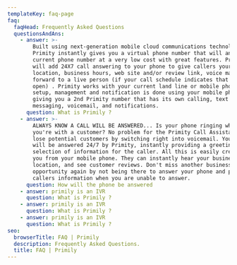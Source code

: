 ```yaml
---
templateKey: faq-page
faq:
  faqHead: Frequently Asked Questions
  questionsAndAns:
    - answer: >-
        Built using next-generation mobile cloud communications technology,
        Primity instantly gives you a virtual phone number that will answer your
        current phone number at a very low cost with great features. Primity
        will add 24X7 call answering to your phone to give callers your
        location, business hours, web site and/or review link, voice mail, or
        forward to a live person (if your call schedule indicates that you are
        open) . Primity works with your current land line or mobile phone. All
        setup, management and notification is done using your mobile phone,
        giving you a 2nd Primity number that has its own calling, text
        messaging, voicemail, and notifications.
      question: What is Primily ?
    - answer: >-
        ALWAYS KNOW A CALL WILL BE ANSWERED... Is your phone ringing while
        you're with a customer? No problem for the Primity Call Assistant! Don't
        lose potential customers by switching right into voicemail. Your calls
        will be answered 24/7 by Primity, instantly providing a greeting and a
        selection of information for the caller. All this is easily created by
        you from your mobile phone. They can instantly hear your business hours,
        location, and see customer reviews. Don't miss another business
        opportunity again by not being there to answer your phone and provide
        callers information when you are unable to answer.
      question: How will the phone be answered
    - answer: primily is an IVR
      question: What is Primily ?
    - answer: primily is an IVR
      question: What is Primily ?
    - answer: primily is an IVR
      question: What is Primily ?
seo:
  browserTitle: FAQ | Primily
  description: Frequently Asked Questions.
  title: FAQ | Primily
---
```


